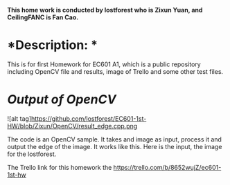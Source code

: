 ﻿
**This home work is conducted by lostforest who is Zixun Yuan, and CeilingFANC is Fan Cao.**

# *Description: *

This is for first Homework for EC601 A1, which is a public repository including OpenCV file and results, image of Trello and some other test files.



# *Output of OpenCV*
![alt tag]https://github.com/lostforest/EC601-1st-HW/blob/Zixun/OpenCV/result_edge.cpp.png 

The code is an OpenCV sample. It takes and image as input, process it and output the edge of the image. It works like this.
Here is the input, the image for the lostforest.

The Trello link for this homework the  https://trello.com/b/8652wujZ/ec601-1st-hw

